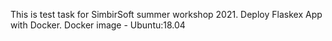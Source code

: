 This is test task for SimbirSoft summer workshop 2021.
Deploy Flaskex App with Docker. Docker image - Ubuntu:18.04
